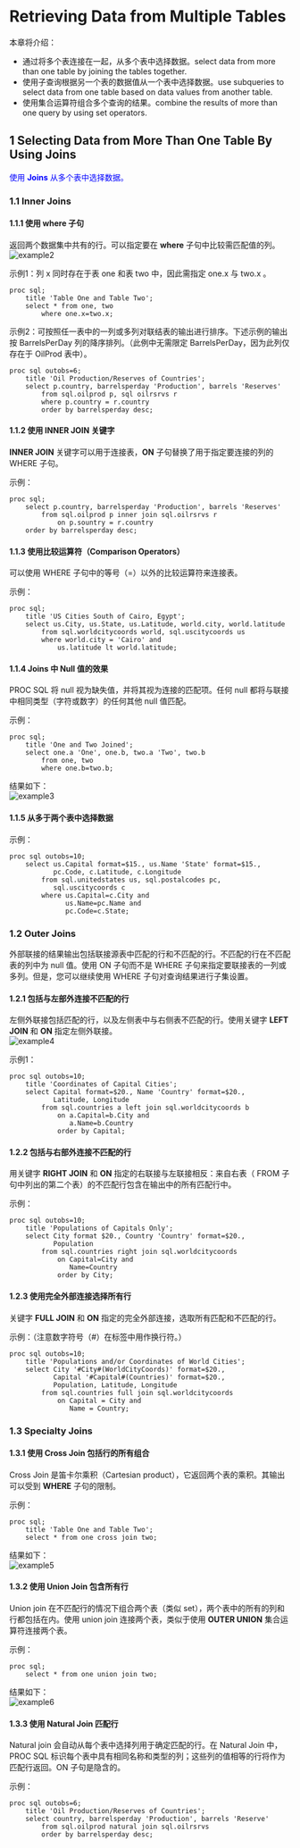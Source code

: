 
# Retrieving Data from Multiple Tables   

本章将介绍：
- 通过将多个表连接在一起，从多个表中选择数据。select data from more than one table by joining the tables together.   
- 使用子查询根据另一个表的数据值从一个表中选择数据。use subqueries to select data from one table based on data values from another table.   
- 使用集合运算符组合多个查询的结果。combine the results of more than one query by using set operators.  

## 1 Selecting Data from More Than One Table By Using Joins  
<font color=blue>使用 <B>Joins</B> 从多个表中选择数据。</font>    
### 1.1 Inner Joins  
#### 1.1.1 使用 where 子句  

返回两个数据集中共有的行。可以指定要在 **where** 子句中比较需匹配值的列。  
![example2](./assets/sql_InnerJoin_example1.png)   

示例1：列 x 同时存在于表 one 和表 two 中，因此需指定 one.x 与 two.x 。  
```SAS
proc sql;
	title 'Table One and Table Two';
	select * from one, two
		where one.x=two.x;
```  

示例2：可按照任一表中的一列或多列对联结表的输出进行排序。下述示例的输出按 BarrelsPerDay 列的降序排列。（此例中无需限定 BarrelsPerDay，因为此列仅存在于 OilProd 表中）。  
```SAS
proc sql outobs=6;
	title 'Oil Production/Reserves of Countries';
	select p.country, barrelsperday 'Production', barrels 'Reserves'
		from sql.oilprod p, sql oilrsrvs r
		where p.country = r.country
		order by barrelsperday desc;
```  

#### 1.1.2 使用 INNER JOIN 关键字  

**INNER JOIN** 关键字可以用于连接表，**ON** 子句替换了用于指定要连接的列的 WHERE 子句。  

示例：  
```SAS
proc sql;
	select p.country, barrelsperday 'Production', barrels 'Reserves'
		from sql.oilprod p inner join sql.oilrsrvs r
			on p.sountry = r.country
	order by barrelsperday desc;
```  

#### 1.1.3 使用比较运算符（Comparison Operators）  

可以使用 WHERE 子句中的等号（=）以外的比较运算符来连接表。  

示例：  
```SAS
proc sql;
	title 'US Cities South of Cairo, Egypt';
	select us.City, us.State, us.Latitude, world.city, world.latitude
		from sql.worldcitycoords world, sql.uscitycoords us
		where world.city = 'Cairo' and
			us.latitude lt world.latitude;
```  

#### 1.1.4 Joins 中 Null 值的效果  

PROC SQL 将 null 视为缺失值，并将其视为连接的匹配项。任何 null 都将与联接中相同类型（字符或数字）的任何其他 null 值匹配。  

示例：  
```SAS
proc sql;
	title 'One and Two Joined';
	select one.a 'One', one.b, two.a 'Two', two.b
		from one, two
		where one.b=two.b;
```  

结果如下：  
![example3](./assets/sql_InnerJoin_example2.png)  

#### 1.1.5 从多于两个表中选择数据  

示例：  
```SAS
proc sql outobs=10;
	select us.Capital format=$15., us.Name 'State' format=$15.,
		   pc.Code, c.Latitude, c.Longitude
		from sql.unitedstates us, sql.postalcodes pc,
		   sql.uscitycoords c
		where us.Capital=c.City and
			  us.Name=pc.Name and
			  pc.Code=c.State;
```  

### 1.2 Outer Joins  

外部联接的结果输出包括联接源表中匹配的行和不匹配的行。不匹配的行在不匹配表的列中为 null 值。使用 ON 子句而不是 WHERE 子句来指定要联接表的一列或多列。但是，您可以继续使用 WHERE 子句对查询结果进行子集设置。   

#### 1.2.1 包括与左部外连接不匹配的行  

左侧外联接包括匹配的行，以及左侧表中与右侧表不匹配的行。使用关键字 **LEFT JOIN** 和 **ON** 指定左侧外联接。  
![example4](./assets/sql_OuterJoin_example1.png)  

示例1：  
```SAS
proc sql outobs=10;
	title 'Coordinates of Capital Cities';
	select Capital format=$20., Name 'Country' format=$20.,
		   Latitude, Longitude
		from sql.countries a left join sql.worldcitycoords b
			on a.Capital=b.City and
			   a.Name=b.Country
			order by Capital;
```  

#### 1.2.2 包括与右部外连接不匹配的行  

用关键字 **RIGHT JOIN** 和 **ON** 指定的右联接与左联接相反：来自右表（ FROM 子句中列出的第二个表）的不匹配行包含在输出中的所有匹配行中。  

示例：  
```SAS
proc sql outobs=10;
	title 'Populations of Capitals Only';
	select City format $20., Country 'Country' format=$20.,
		   Population
		from sql.countries right join sql.worldcitycoords
			on Capital=City and
			   Name=Country
			order by City;
```   

#### 1.2.3 使用完全外部连接选择所有行  

关键字 **FULL JOIN** 和 **ON** 指定的完全外部连接，选取所有匹配和不匹配的行。  

示例：（注意数字符号（#）在标签中用作换行符。）  
```SAS
proc sql outobs=10;
	title 'Populations and/or Coordinates of World Cities';
	select City '#City#(WorldCityCoords)' format=$20.,
		   Capital '#Capital#(Countries)' format=$20.,
		   Population, Latitude, Longitude
		from sql.countries full join sql.worldcitycoords
			on Capital = City and
			   Name = Country;
```  

### 1.3 Specialty Joins  

#### 1.3.1 使用 Cross Join 包括行的所有组合  

Cross Join 是笛卡尔乘积（Cartesian product），它返回两个表的乘积。其输出可以受到 **WHERE** 子句的限制。  

示例：  
```SAS
proc sql;
	title 'Table One and Table Two';
	select * from one cross join two;
```  

结果如下：  
![example5](./assets/sql_CrossJoin_example1.png)  

#### 1.3.2 使用 Union Join 包含所有行  

Union join 在不匹配行的情况下组合两个表（类似 set），两个表中的所有的列和行都包括在内。使用 union join 连接两个表，类似于使用 **OUTER UNION** 集合运算符连接两个表。  

示例：  
```SAS
proc sql;
	select * from one union join two;
```  

结果如下：  
![example6](./assets/sql_OuterJoin_example2.png)  

#### 1.3.3 使用 Natural Join 匹配行  

Natural join 会自动从每个表中选择列用于确定匹配的行。在 Natural Join 中，PROC SQL 标识每个表中具有相同名称和类型的列；这些列的值相等的行将作为匹配行返回。ON 子句是隐含的。  

示例：  
```SAS
proc sql outobs=6;
	title 'Oil Production/Reserves of Countries';
	select country, barrelsperday 'Production', barrels 'Reserve'
		from sql.oilprod natural join sql.oilrsrvs
		order by barrelsperday desc;
```  


